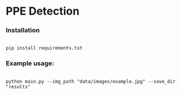 # PPE Detection

### Installation

```shell

pip install requirements.txt

```

### Example usage:

```shell

python main.py --img_path "data/images/example.jpg" --save_dir "results"

```
